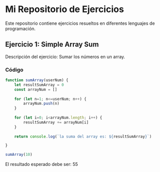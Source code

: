 # Mi Repositorio de Ejercicios

Este repositorio contiene ejercicios resueltos en diferentes lenguajes de programación.

## Ejercicio 1: Simple Array Sum

Descripción del ejercicio: Sumar los números en un array.

### Código

```javascript
function sumArray(userNum) {
    let resultSumArray = 0
    const arrayNum = []
    
    for (let n=1; n<=userNum; n++) {
        arrayNum.push(n)
    }
    
    for (let i=0; i<arrayNum.length; i++) {
        resultSumArray += arrayNum[i]
    }
    
    return console.log(`la suma del array es: ${resultSumArray}`)

}

sumArray(10)
```

El resultado esperado debe ser: 55
